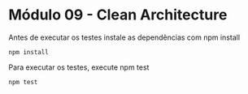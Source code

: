 # Módulo 09 - Clean Architecture

Antes de executar os testes instale as dependências com npm install

```
npm install
```
Para executar os testes, execute npm test

```
npm test
```
